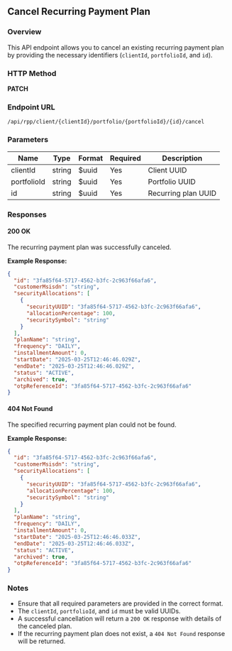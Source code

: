 ## Cancel Recurring Payment Plan

### Overview

This API endpoint allows you to cancel an existing recurring payment plan by providing the necessary identifiers (`clientId`, `portfolioId`, and `id`).

### HTTP Method

**PATCH**

### Endpoint URL

```
/api/rpp/client/{clientId}/portfolio/{portfolioId}/{id}/cancel
```

### Parameters

| Name        | Type   | Format | Required | Description         |
| ----------- | ------ | ------ | -------- | ------------------- |
| clientId    | string | $uuid  | Yes      | Client UUID         |
| portfolioId | string | $uuid  | Yes      | Portfolio UUID      |
| id          | string | $uuid  | Yes      | Recurring plan UUID |

### Responses

#### 200 OK

The recurring payment plan was successfully canceled.

**Example Response:**

```json
{
  "id": "3fa85f64-5717-4562-b3fc-2c963f66afa6",
  "customerMsisdn": "string",
  "securityAllocations": [
    {
      "securityUUID": "3fa85f64-5717-4562-b3fc-2c963f66afa6",
      "allocationPercentage": 100,
      "securitySymbol": "string"
    }
  ],
  "planName": "string",
  "frequency": "DAILY",
  "installmentAmount": 0,
  "startDate": "2025-03-25T12:46:46.029Z",
  "endDate": "2025-03-25T12:46:46.029Z",
  "status": "ACTIVE",
  "archived": true,
  "otpReferenceId": "3fa85f64-5717-4562-b3fc-2c963f66afa6"
}
```

#### 404 Not Found

The specified recurring payment plan could not be found.

**Example Response:**

```json
{
  "id": "3fa85f64-5717-4562-b3fc-2c963f66afa6",
  "customerMsisdn": "string",
  "securityAllocations": [
    {
      "securityUUID": "3fa85f64-5717-4562-b3fc-2c963f66afa6",
      "allocationPercentage": 100,
      "securitySymbol": "string"
    }
  ],
  "planName": "string",
  "frequency": "DAILY",
  "installmentAmount": 0,
  "startDate": "2025-03-25T12:46:46.033Z",
  "endDate": "2025-03-25T12:46:46.033Z",
  "status": "ACTIVE",
  "archived": true,
  "otpReferenceId": "3fa85f64-5717-4562-b3fc-2c963f66afa6"
}
```

### Notes

- Ensure that all required parameters are provided in the correct format.
- The `clientId`, `portfolioId`, and `id` must be valid UUIDs.
- A successful cancellation will return a `200 OK` response with details of the canceled plan.
- If the recurring payment plan does not exist, a `404 Not Found` response will be returned.
